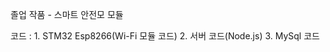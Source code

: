 졸업 작품 - 스마트 안전모 모듈

코드 : 1. STM32 Esp8266(Wi-Fi 모듈 코드)
       2. 서버 코드(Node.js)
       3. MySql 코드 
